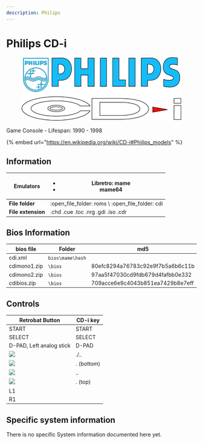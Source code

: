 ```yaml
---
description: Philips
---
```


# Philips CD-i

<figure><img src="https://raw.githubusercontent.com/fabricecaruso/es-theme-carbon/52ff37c9e265587d006945a2ba695b5a962b3a3d/art/logos/cdi.svg" alt=""><figcaption></figcaption></figure>

Game Console - Lifespan: 1990 - 1998

{% embed url="https://en.wikipedia.org/wiki/CD-i#Philips_models" %}

## Information

| **Emulators**      | <ul><li>Libretro: mame</li><li>mame64</li></ul>      |
| ------------------ | ---------------------------------------------------- |
| **File folder**    | :open\_file\_folder: roms \ :open\_file\_folder: cdi |
| **File extension** | .chd .cue .toc .nrg .gdi .iso .cdr                   |

## Bios Information

| bios file    | Folder           | md5                              |
| ------------ | ---------------- | -------------------------------- |
| cdi.xml      | `bios\mame\hash` |                                  |
| cdimono1.zip | `\bios`          | 80efc8294a76783c92e9f7b5a6b6c11b |
| cdimono2.zip | `\bios`          | 97aa5f47030cd9fdb679d4fafbb0e332 |
| cdibios.zip  | `\bios`          | 709acce6e9c4043b851ea7429b8e7eff |

## Controls

| Retrobat Button                                       | CD-i key   |
| ----------------------------------------------------- | ---------- |
| START                                                 | START      |
| SELECT                                                | SELECT     |
| D-PAD, Left analog stick                              | D-PAD      |
| ![](<../../../.gitbook/assets/image (2) (1) (1).png>) | ./..       |
| ![](<../../../.gitbook/assets/image (1) (2) (1).png>) | . (bottom) |
| ![](<../../../.gitbook/assets/image (4) (1).png>)     | ..         |
| ![](<../../../.gitbook/assets/image (3) (1) (2).png>) | . (top)    |
| L1                                                    |            |
| R1                                                    |            |

## Specific system information

There is no specific System information documented here yet.
